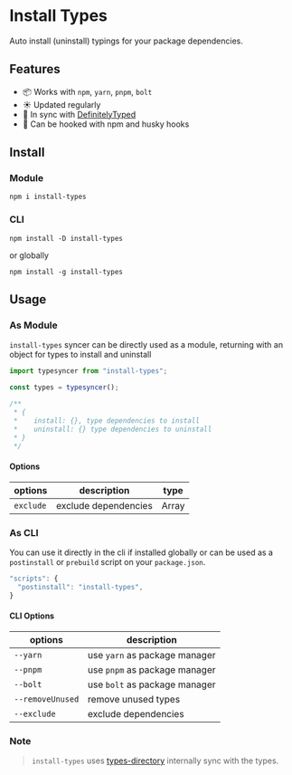 # Install Types

Auto install (uninstall) typings for your package dependencies.

## Features

- :package: Works with `npm`, `yarn`, `pnpm`, `bolt`
- :sunny: Updated regularly
- :palm_tree: In sync with [DefinitelyTyped](https://github.com/DefinitelyTyped/DefinitelyTyped)
- :fishing_pole_and_fish: Can be hooked with npm and husky hooks

## Install

### Module

`npm i install-types`

### CLI

`npm install -D install-types`

or globally

`npm install -g install-types`

## Usage

### As Module

`install-types` syncer can be directly used as a module, returning with an object for types to install and uninstall

```js
import typesyncer from "install-types";

const types = typesyncer();

/**
 * {
 *    install: {}, type dependencies to install
 *    uninstall: {} type dependencies to uninstall
 * }
 */
```

#### Options

| options   | description          | type  |
| --------- | -------------------- | ----- |
| `exclude` | exclude dependencies | Array |

### As CLI

You can use it directly in the cli if installed globally or can be used as a `postinstall` or `prebuild` script on your `package.json`.

```js
"scripts": {
  "postinstall": "install-types",
}
```

#### CLI Options

| options          | description                   |
| ---------------- | ----------------------------- |
| `--yarn`         | use `yarn` as package manager |
| `--pnpm`         | use `pnpm` as package manager |
| `--bolt`         | use `bolt` as package manager |
| `--removeUnused` | remove unused types           |
| `--exclude`      | exclude dependencies          |

### Note

> `install-types` uses [types-directory](https://github.com/maddhruv/types-directory) internally sync with the types.
